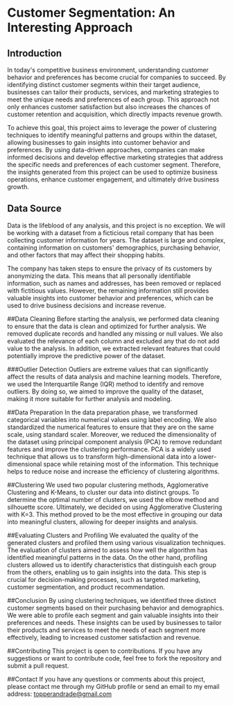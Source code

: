 # Customer Segmentation: An Interesting Approach

## Introduction
In today's competitive business environment, understanding customer behavior and preferences has become crucial for companies to succeed. By identifying distinct customer segments within their target audience, businesses can tailor their products, services, and marketing strategies to meet the unique needs and preferences of each group. This approach not only enhances customer satisfaction but also increases the chances of customer retention and acquisition, which directly impacts revenue growth.

To achieve this goal, this project aims to leverage the power of clustering techniques to identify meaningful patterns and groups within the dataset, allowing businesses to gain insights into customer behavior and preferences. By using data-driven approaches, companies can make informed decisions and develop effective marketing strategies that address the specific needs and preferences of each customer segment. Therefore, the insights generated from this project can be used to optimize business operations, enhance customer engagement, and ultimately drive business growth.

## Data Source
Data is the lifeblood of any analysis, and this project is no exception. We will be working with a dataset from a ficticious retail company that has been collecting customer information for years. The dataset is large and complex, containing information on customers' demographics, purchasing behavior, and other factors that may affect their shopping habits.

The company has taken steps to ensure the privacy of its customers by anonymizing the data. This means that all personally identifiable information, such as names and addresses, has been removed or replaced with fictitious values. However, the remaining information still provides valuable insights into customer behavior and preferences, which can be used to drive business decisions and increase revenue.

##Data Cleaning
Before starting the analysis, we performed data cleaning to ensure that the data is clean and optimized for further analysis. We removed duplicate records and handled any missing or null values. We also evaluated the relevance of each column and excluded any that do not add value to the analysis. In addition, we extracted relevant features that could potentially improve the predictive power of the dataset.

###Outlier Detection
Outliers are extreme values that can significantly affect the results of data analysis and machine learning models. Therefore, we used the Interquartile Range (IQR) method to identify and remove outliers. By doing so, we aimed to improve the quality of the dataset, making it more suitable for further analysis and modeling.

##Data Preparation
In the data preparation phase, we transformed categorical variables into numerical values using label encoding. We also standardized the numerical features to ensure that they are on the same scale, using standard scaler. Moreover, we reduced the dimensionality of the dataset using principal component analysis (PCA) to remove redundant features and improve the clustering performance. PCA is a widely used technique that allows us to transform high-dimensional data into a lower-dimensional space while retaining most of the information. This technique helps to reduce noise and increase the efficiency of clustering algorithms.

##Clustering
We used two popular clustering methods, Agglomerative Clustering and K-Means, to cluster our data into distinct groups. To determine the optimal number of clusters, we used the elbow method and silhouette score. Ultimately, we decided on using Agglomerative Clustering with K=3. This method proved to be the most effective in grouping our data into meaningful clusters, allowing for deeper insights and analysis.

##Evaluating Clusters and Profiling
We evaluated the quality of the generated clusters and profiled them using various visualization techniques. The evaluation of clusters aimed to assess how well the algorithm has identified meaningful patterns in the data. On the other hand, profiling clusters allowed us to identify characteristics that distinguish each group from the others, enabling us to gain insights into the data. This step is crucial for decision-making processes, such as targeted marketing, customer segmentation, and product recommendation.

##Conclusion
By using clustering techniques, we identified three distinct customer segments based on their purchasing behavior and demographics. We were able to profile each segment and gain valuable insights into their preferences and needs. These insights can be used by businesses to tailor their products and services to meet the needs of each segment more effectively, leading to increased customer satisfaction and revenue.

##Contributing
This project is open to contributions. If you have any suggestions or want to contribute code, feel free to fork the repository and submit a pull request.

##Contact
If you have any questions or comments about this project, please contact me through my GitHub profile or send an email to my email address: topperandrade@gmail.com

